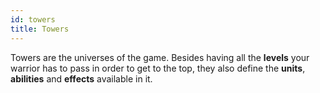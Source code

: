 ```yaml
---
id: towers
title: Towers
---
```


Towers are the universes of the game. Besides having all the **levels** your
warrior has to pass in order to get to the top, they also define the **units**,
**abilities** and **effects** available in it.
